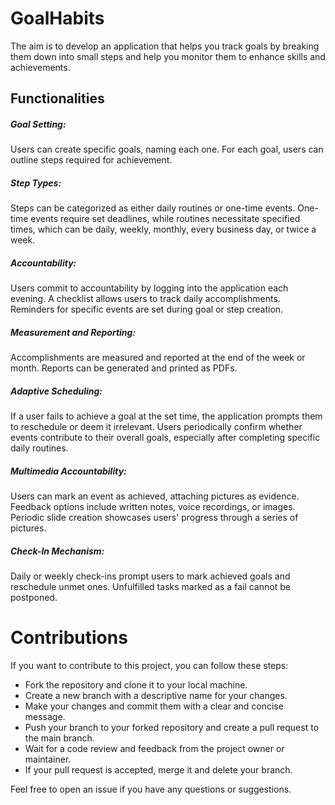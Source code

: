 # GoalHabits

The aim is to develop an application that helps you track goals by breaking them down into small steps and help you monitor them to enhance skills and achievements. 

## Functionalities
##### Goal Setting:
Users can create specific goals, naming each one.
For each goal, users can outline steps required for achievement.
##### Step Types:
Steps can be categorized as either daily routines or one-time events.
One-time events require set deadlines, while routines necessitate specified times, which can be daily, weekly, monthly, every business day, or twice a week.
##### Accountability:
Users commit to accountability by logging into the application each evening.
A checklist allows users to track daily accomplishments.
Reminders for specific events are set during goal or step creation.
##### Measurement and Reporting:
Accomplishments are measured and reported at the end of the week or month.
Reports can be generated and printed as PDFs.
##### Adaptive Scheduling:
If a user fails to achieve a goal at the set time, the application prompts them to reschedule or deem it irrelevant.
Users periodically confirm whether events contribute to their overall goals, especially after completing specific daily routines.
##### Multimedia Accountability:
Users can mark an event as achieved, attaching pictures as evidence.
Feedback options include written notes, voice recordings, or images.
Periodic slide creation showcases users' progress through a series of pictures.
##### Check-In Mechanism:
Daily or weekly check-ins prompt users to mark achieved goals and reschedule unmet ones.
Unfulfilled tasks marked as a fail cannot be postponed.

# Contributions
If you want to contribute to this project, you can follow these steps:

- Fork the repository and clone it to your local machine.
- Create a new branch with a descriptive name for your changes.
- Make your changes and commit them with a clear and concise message.
- Push your branch to your forked repository and create a pull request to the main branch.
- Wait for a code review and feedback from the project owner or maintainer.
- If your pull request is accepted, merge it and delete your branch.

Feel free to open an issue if you have any questions or suggestions.
